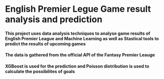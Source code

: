 # English Premier Legue Game result analysis and prediction
#### This project uses data analysis techniques to analyse game results of English Premier League and Machine Learning as well as Stastical tools to predict the results of upcoming games
#### The data is gathered from the official API of the Fantasy Premier Leauge
#### XGBoost is used for the prediction and Poisson distribution is used to calculate the possibilites of goals

